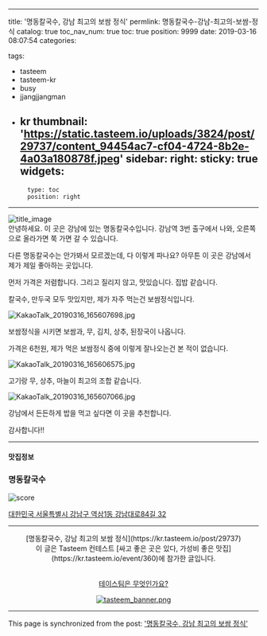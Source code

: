 
---
title: '명동칼국수, 강남 최고의 보쌈 정식'
permlink: 명동칼국수-강남-최고의-보쌈-정식
catalog: true
toc_nav_num: true
toc: true
position: 9999
date: 2019-03-16 08:07:54
categories:

tags:
- tasteem
- tasteem-kr
- busy
- jjangjjangman
- kr
thumbnail: 'https://static.tasteem.io/uploads/3824/post/29737/content_94454ac7-cf04-4724-8b2e-4a03a180878f.jpeg'
sidebar:
    right:
        sticky: true
widgets:
    -
        type: toc
        position: right
---


![title_image](https://static.tasteem.io/uploads/3824/post/29737/content_94454ac7-cf04-4724-8b2e-4a03a180878f.jpeg)
<br/>
안녕하세요. 이 곳은 강남에 있는 명동칼국수입니다.
강남역 3번 출구에서 나와, 오른쪽으로 올라가면 쭉 가면 갈 수 있습니다.

다른 명동칼국수는 안가봐서 모르겠는데, 다 이렇게 파나요? 아무튼 이 곳은 강남에서 제가 제일 좋아하는 곳입니다.  

먼저 가격은 저렴합니다. 그리고 질리지 않고,  맛있습니다. 집밥 같습니다.

칼국수, 만두국 모두 맛있지만, 제가 자주 먹는건 보쌈정식입니다.

![KakaoTalk_20190316_165607698.jpg](https://static.tasteem.io/uploads/image/image/148724/b32f45e0-d9ec-4c30-bb99-b03d4c385ed6.jpeg)

보쌈정식을 시키면 보쌈과, 무, 김치, 상추, 된장국이 나옵니다.

가격은 6천원, 제가 먹은 보쌈정식 중에 이렇게 잘나오는건 본 적이 없습니다.

![KakaoTalk_20190316_165606575.jpg](https://static.tasteem.io/uploads/image/image/148723/b32f45e0-d9ec-4c30-bb99-b03d4c385ed6.jpeg)

고기랑 무, 상추, 마늘이 최고의 조합 같습니다.

![KakaoTalk_20190316_165607066.jpg](https://static.tasteem.io/uploads/image/image/148725/b32f45e0-d9ec-4c30-bb99-b03d4c385ed6.jpeg)

강남에서 든든하게 밥을 먹고 싶다면 이 곳을 추천합니다.

감사합니다!!


---------------------
#### 맛집정보
### 명동칼국수
![score](https://static.tasteem.io/images/steem/3Crowns.png)

[대한민국 서울특별시 강남구 역삼1동 강남대로84길 32](https://kr.tasteem.io/post/29737#map)

-----------------------------------------
<center>[명동칼국수, 강남 최고의 보쌈 정식](https://kr.tasteem.io/post/29737)
<br/>이 글은 Tasteem 컨테스트
 [싸고 좋은 곳은 있다, 가성비 좋은 맛집](https://kr.tasteem.io/event/360)에 참가한 글입니다.

<br/>[테이스팀은 무엇인가요?](https://kr.tasteem.io/about)

[![tasteem_banner.png](https://static.tasteem.io/images/tasteem_banner_v3.png)](https://kr.tasteem.io)</center>

- - -

This page is synchronized from the post: ['명동칼국수, 강남 최고의 보쌈 정식'](https://steempeak.com/@jacobyu/tasteem-6a5a3c)
